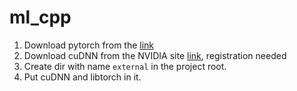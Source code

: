 # ml_cpp

1. Download pytorch from the [link](https://pytorch.org/get-started/locally/)
2. Download cuDNN from the NVIDIA site [link](https://developer.nvidia.com/rdp/cudnn-download), registration needed
3. Create dir with name `external` in the project root.
4. Put cuDNN and libtorch in it.